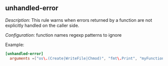 ## unhandled-error

_Description_: This rule warns when errors returned by a function are not explicitly handled on the caller side.

_Configuration_: function names regexp patterns to ignore

Example:

```toml
[unhandled-error]
  arguments =["os\.(Create|WriteFile|Chmod)", "fmt\.Print", "myFunction", "net\..*", "bytes\.Buffer\.Write"]
```
